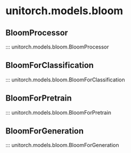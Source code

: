 # unitorch.models.bloom

## BloomProcessor

::: unitorch.models.bloom.BloomProcessor

## BloomForClassification

::: unitorch.models.bloom.BloomForClassification

## BloomForPretrain

::: unitorch.models.bloom.BloomForPretrain

## BloomForGeneration

::: unitorch.models.bloom.BloomForGeneration
